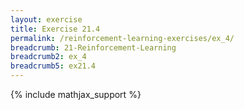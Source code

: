 ```yaml
---
layout: exercise
title: Exercise 21.4
permalink: /reinforcement-learning-exercises/ex_4/
breadcrumb: 21-Reinforcement-Learning
breadcrumb2: ex_4
breadcrumb5: ex21.4
---
```


{% include mathjax_support %}

